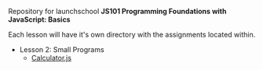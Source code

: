 Repository for launchschool **JS101 Programming Foundations with JavaScript: Basics**

Each lesson will have it's own directory with the assignments located within.

* Lesson 2: Small Programs
  * [Calculator.js](https://github.com/sethbMiami/JS101/blob/main/lesson_2/calculator.js)

